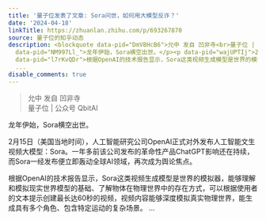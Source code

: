 ```yaml
---
title: '量子位发表了文章: Sora问世，如何用大模型反诈？'
date: '2024-04-18'
linkTitle: https://zhuanlan.zhihu.com/p/693267870
source: 量子位的知乎动态
description: <blockquote data-pid="DmV8HcB6">允中 发自 凹非寺<br>量子位 | 公众号 QbitAI</blockquote><p
  data-pid="NM997Ll_">龙年伊始，Sora横空出世。</p><p data-pid="wajUPTIj">2月15日（美国当地时间），人工智能研究公司OpenAI正式对外发布人工智能文生视频大模型：Sora。一年多前该公司发布的革命性产品ChatGPT影响还在持续，而Sora一经发布便立即轰动全球AI领域，再次成为舆论焦点。</p><p
  data-pid="l7rKvQDr">根据OpenAI的技术报告显示，Sora这类视频生成模型是世界的模拟器，能够理解和模拟现实世界模型的基础、了解物体在物理世界中的存在方式，可以根据使用者的文本提示创建最长达60秒的视频，视频内容能够深度模拟真实物理世界，能生成具有多个角色、包含特定运动的复杂场景。
  ...
disable_comments: true
---
```

<blockquote data-pid="DmV8HcB6">允中 发自 凹非寺<br>量子位 | 公众号 QbitAI</blockquote><p data-pid="NM997Ll_">龙年伊始，Sora横空出世。</p><p data-pid="wajUPTIj">2月15日（美国当地时间），人工智能研究公司OpenAI正式对外发布人工智能文生视频大模型：Sora。一年多前该公司发布的革命性产品ChatGPT影响还在持续，而Sora一经发布便立即轰动全球AI领域，再次成为舆论焦点。</p><p data-pid="l7rKvQDr">根据OpenAI的技术报告显示，Sora这类视频生成模型是世界的模拟器，能够理解和模拟现实世界模型的基础、了解物体在物理世界中的存在方式，可以根据使用者的文本提示创建最长达60秒的视频，视频内容能够深度模拟真实物理世界，能生成具有多个角色、包含特定运动的复杂场景。 ...